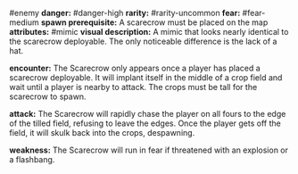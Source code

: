 #enemy
**danger:** #danger-high
**rarity:** #rarity-uncommon
**fear:** #fear-medium
**spawn prerequisite:** A scarecrow must be placed on the map
**attributes:** #mimic
**visual description:** A mimic that looks nearly identical to the scarecrow deployable. The only noticeable difference is the lack of a hat.

**encounter:** The Scarecrow only appears once a player has placed a scarecrow deployable. It will implant itself in the middle of a crop field and wait until a player is nearby to attack. The crops must be tall for the scarecrow to spawn.

**attack:** The Scarecrow will rapidly chase the player on all fours to the edge of the tilled field, refusing to leave the edges. Once the player gets off the field, it will skulk back into the crops, despawning.

**weakness:** The Scarecrow will run in fear if threatened with an explosion or a flashbang.